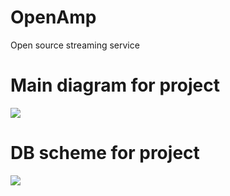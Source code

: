 # OpenAmp
Open source streaming service
# Main diagram for project
![](https://www.plantuml.com/plantuml/svg/VP7FQiCm38VlUWgzG3RMOoYbOpltKdOQewYnAAR-4oId9M-_n4v6ietwzEEBz4Mozvf8KkSTW5vjQ4d88pKfoZ7rZf7khD4prA_6sr13_Q4ifvSvREPmg052D8n7bXlB9spFEzISeHeEA0VpBDpO6wF6S55u6WvuDfPQHpqB9g7coW9Va-hDMGwfg9gSYshHKoHZTbOJjdJXWhhMHJBJdsPXtk6qrD987ijpIJ4F7aE9pgICxrCedXaNHwSiWJnFqv7gFOfPpphjFmw8nWgFLzwlItxpdsNA7UEsgdQhdLOV_a7pp92Ry4zxUTlCbsIp85ZGOLcqvs0wxxu1)
# DB scheme for project
![](https://www.plantuml.com/plantuml/svg/PL3BIWGn4BpdAt9KC8BNHMGFNkOYY-87HDCkqJo6xXvb6VntDpFfJMHowgfALJgr9xR8Kmmgltt2E-k909EDCAlNypGuTNi-IjWLZPRe9sFLddC0VMLTzEbciL-hNqaRWpq5Jqopab4Y1JzTObzoEjAG3bLeALI4UT75NQYoK4CMFHDN3FWDw3noBbABVvpGiizfPJuoWZ-cBpZjP1llshEbW68wj4zqZbfFnzJzEaQSGqczbAZlZTc6xwAvKnjM6_EWntztnbvRkrduFIGtnV07)
